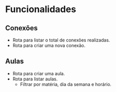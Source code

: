# Funcionalidades

## Conexões

- Rota para listar o total de conexões realizadas.
- Rota para criar uma nova conexão.

## Aulas
- Rota para criar uma aula.
- Rota para listar aulas.
  - Filtrar por matéria, dia da semana e horário.